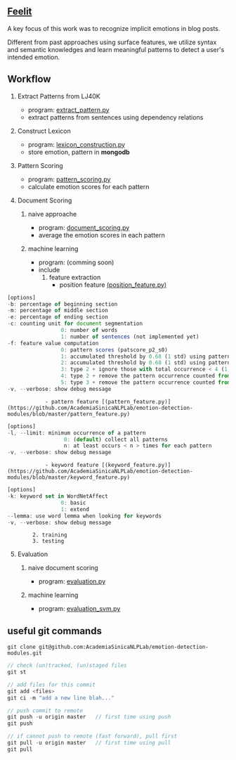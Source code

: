 ## [Feelit](http://doraemon.iis.sinica.edu.tw/feelit/)

A key focus of this work was to recognize implicit emotions in blog posts.

Different from past approaches using surface features, we utilize syntax and semantic knowledges and learn meaningful patterns to detect a user's intended emotion.

## Workflow

1. Extract Patterns from LJ40K
	- program: [extract_pattern.py](https://github.com/AcademiaSinicaNLPLab/emotion-detection-modules/blob/master/extract_pattern.py)
	- extract patterns from sentences using dependency relations

2. Construct Lexicon
	- program: [lexicon_construction.py](https://github.com/AcademiaSinicaNLPLab/emotion-detection-modules/blob/master/lexicon_construction.py)
	- store emotion, pattern in __mongodb__
	
3. Pattern Scoring
	- program: [pattern_scoring.py](https://github.com/AcademiaSinicaNLPLab/emotion-detection-modules/blob/master/pattern_scoring.py)
	- calculate emotion scores for each pattern

4. Document Scoring
	1. naive approache
		- program: [document_scoring.py](https://github.com/AcademiaSinicaNLPLab/emotion-detection-modules/blob/master/document_scoring.py)
		- average the emotion scores in each pattern

	2. machine learning
		- program: (comming soon)  
		- include
			1. feature extraction
				- position feature [(position_feature.py)](https://github.com/AcademiaSinicaNLPLab/emotion-detection-modules/blob/master/position_feature.py)
``` javascript
[options]
-b: percentage of beginning section
-m: percentage of middle section
-e: percentage of ending section
-c: counting unit for document segmentation
                 0: number of words
                 1: number of sentences (not implemented yet)
-f: feature value computation
                 0: pattern scores (patscore_p2_s0)  
                 1: accumulated threshold by 0.68 (1 std) using pattern scores  
                 2: accumulated threshold by 0.68 (1 std) using pattern count  
                 3: type 2 + ignore those with total occurrence < 4 (1, 2, 3)  
                 4: type 2 + remove the pattern occurrence counted from oneself (for ldocID 0-799)  
                 5: type 3 + remove the pattern occurrence counted from oneself (for ldocID 0-799)  
-v, --verbose: show debug message
```

				- pattern feature [(pattern_feature.py)](https://github.com/AcademiaSinicaNLPLab/emotion-detection-modules/blob/master/pattern_feature.py)
				
``` javascript
[options]
-l, --limit: minimum occurrence of a pattern
              	  0: (default) collect all patterns
                  n: at least occurs < n > times for each pattern
-v, --verbose: show debug message
```

				- keyword feature [(keyword_feature.py)](https://github.com/AcademiaSinicaNLPLab/emotion-detection-modules/blob/master/keyword_feature.py)
``` javascript
[options]
-k: keyword set in WordNetAffect
                 0: basic
                 1: extend
--lemma: use word lemma when looking for keywords
-v, --verbose: show debug message
```

			2. training
			3. testing

5. Evaluation
	1. naive document scoring
		- program: [evaluation.py](https://github.com/AcademiaSinicaNLPLab/emotion-detection-modules/blob/master/evaluation.py)

	2. machine learning
		- program: [evaluation_svm.py](https://github.com/AcademiaSinicaNLPLab/emotion-detection-modules/blob/master/evaluation_svm.py)


## useful git commands

``` 
git clone git@github.com:AcademiaSinicaNLPLab/emotion-detection-modules.git
```

```javascript
// check (un)tracked, (un)staged files
git st

// add files for this commit
git add <files>
git ci -m "add a new line blah..."

// push commit to remote
git push -u origin master	// first time using push
git push

// if cannot push to remote (fast forward), pull first
git pull -u origin master	// first time using pull
git pull
```
